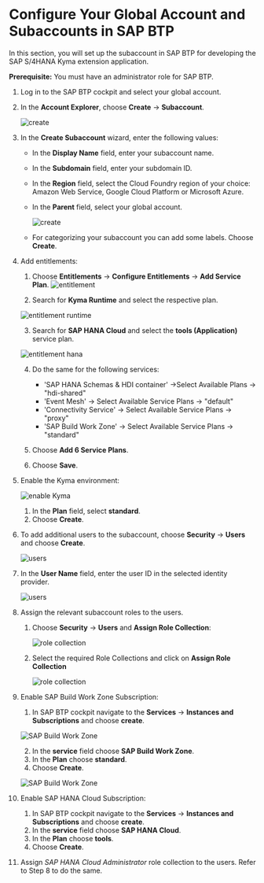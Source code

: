 # Configure Your Global Account and Subaccounts in SAP BTP

In this section, you will set up the subaccount in SAP BTP for developing the SAP S/4HANA Kyma extension application.

**Prerequisite:** You must have an administrator role for SAP BTP.

1. Log in to the SAP BTP cockpit and select your global account.

2. In the **Account Explorer**, choose **Create** &rarr; **Subaccount**.

   ![create](images/createSubAccount.png)

3. In the **Create Subaccount** wizard, enter the following values:

   *  In the **Display Name** field, enter your subaccount name.
   *  In the **Subdomain** field, enter your subdomain ID.
   *  In the **Region** field, select the Cloud Foundry region of your choice: Amazon Web Service, Google Cloud Platform or Microsoft Azure.
   *  In the **Parent** field, select your global account.


      ![create](images/createSubAccount2.png)

   * For categorizing your subaccount you can add some labels. Choose **Create**.

4. Add entitlements:

   1. Choose **Entitlements** &rarr; **Configure Entitlements** &rarr; **Add Service Plan**.
   ![entitlement](images/entitlements1.png)

   2. Search for **Kyma Runtime** and select the respective plan.

   ![entitlement runtime](images/kyma-entitlements.png)

   3. Search for **SAP HANA Cloud** and select the **tools (Application)** service plan. 

   ![entitlement hana](images/ent-hana.png)

   4. Do the same for the following services:

      - 'SAP HANA Schemas & HDI container' ->Select Available Plans -> "hdi-shared"
      - 'Event Mesh' -> Select Available Service Plans -> "default"
      - 'Connectivity Service' -> Select Available Service Plans -> "proxy"
      - 'SAP Build Work Zone' -> Select Available Service Plans -> "standard"

   5. Choose **Add 6 Service Plans**.

   6. Choose **Save**.

5. Enable the Kyma environment:

   ![enable Kyma](./images/enable-kyma.png)

   1. In the **Plan** field, select **standard**.
   2. Choose **Create**.

6. To add additional users to the subaccount, choose **Security** &rarr; **Users** and choose **Create**.

   ![users](./images/user1.png)

7. In the **User Name** field, enter the user ID in the selected identity provider.

   ![users](./images/user2.png)

8. Assign the relevant subaccount roles to the users.

      1. Choose **Security** &rarr; **Users** and **Assign Role Collection**:

         ![role collection](./images/rolecollection1.png)

      2. Select the required Role Collections and click on **Assign Role Collection**

         ![role collection](./images/rolecollection11.png)

9. Enable SAP Build Work Zone Subscription:
    
    1. In SAP BTP cockpit navigate to the **Services** &rarr; **Instances and Subscriptions** and choose **create**.

    ![SAP Build Work Zone](./images/launchpad1.png)

    2. In the **service** field choose **SAP Build Work Zone**.
    3. In the **Plan** choose **standard**.
    4. Choose **Create**.

    ![SAP Build Work Zone](./images/buildworkzoneSubacription.png)

10. Enable SAP HANA Cloud Subscription:

    1. In SAP BTP cockpit navigate to the **Services** &rarr; **Instances and Subscriptions** and choose **create**.
    2. In the **service** field choose **SAP HANA Cloud**.
    3. In the **Plan** choose **tools**.
    4. Choose **Create**.

11. Assign *SAP HANA Cloud Administrator* role collection to the users. Refer to Step 8 to do the same.


